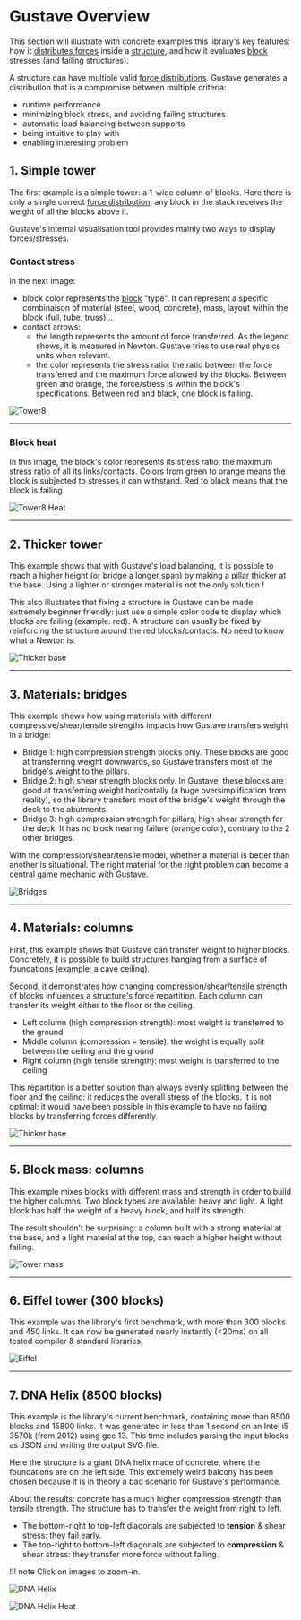 # Gustave Overview

This section will illustrate with concrete examples this library's key features: how it [distributes forces](lexicon.md#force-distribution) inside a [structure](lexicon.md#structure), and how it evaluates [block](lexicon.md#block) stresses (and failing structures).

A structure can have multiple valid [force distributions](lexicon.md#force-distribution). Gustave generates a distribution that is a compromise between multiple criteria:

- runtime performance
- minimizing block stress, and avoiding failing structures
- automatic load balancing between supports
- being intuitive to play with
- enabling interesting problem

## 1. Simple tower

The first example is a simple tower: a 1-wide column of blocks. Here there is only a single correct [force distribution](lexicon.md#force-distribution): any block in the stack receives the weight of all the blocks above it.

Gustave's internal visualisation tool provides mainly two ways to display forces/stresses.

### Contact stress

In the next image:

- block color represents the [block](lexicon.md#block) "type". It can represent a specific combinaison of material (steel, wood, concrete), mass, layout within the block (full, tube, truss)...
- contact arrows:
    - the length represents the amount of force transferred. As the legend shows, it is measured in Newton. Gustave tries to use real physics units when relevant.
    - the color represents the stress ratio: the ratio between the force transferred and the maximum force allowed by the blocks. Between green and orange, the force/stress is within the block's specifications. Between red and black, one block is failing.

![Tower8](images/tower8.svg)

---

### Block heat

In this image, the block's color represents its stress ratio: the maximum stress ratio of all its links/contacts. Colors from green to orange means the block is subjected to stresses it can withstand. Red to black means that the block is failing.

![Tower8 Heat](images/tower8-Heat.svg)

---

## 2. Thicker tower

This example shows that with Gustave's load balancing, it is possible to reach a higher height (or bridge a longer span) by making a pillar thicker at the base. Using a lighter or stronger material is not the only solution !

This also illustrates that fixing a structure in Gustave can be made extremely beginner friendly: just use a simple color code to display which blocks are failing (example: red). A structure can usually be fixed by reinforcing the structure around the red blocks/contacts. No need to know what a Newton is.

![Thicker base](images/thickerBase.svg)

---

## 3. Materials: bridges

This example shows how using materials with different compressive/shear/tensile strengths impacts how Gustave transfers weight in a bridge:

- Bridge 1: high compression strength blocks only. These blocks are good at transferring weight downwards, so Gustave transfers most of the bridge's weight to the pillars.
- Bridge 2: high shear strength blocks only. In Gustave, these blocks are good at transferring weight horizontally (a huge oversimplification from reality), so the library transfers most of the bridge's weight through the deck to the abutments.
- Bridge 3: high compression strength for pillars, high shear strength for the deck. It has no block nearing failure (orange color), contrary to the 2 other bridges.

With the compression/shear/tensile model, whether a material is better than another is situational. The right material for the right problem can become a central game mechanic with Gustave.

![Bridges](images/csBridges.svg)

---

## 4. Materials: columns

First, this example shows that Gustave can transfer weight to higher blocks. Concretely, it is possible to build structures hanging from a surface of foundations (example: a cave ceiling).

Second, it demonstrates how changing compression/shear/tensile strength of blocks influences a structure's force repartition. Each column can transfer its weight either to the floor or the ceiling.

- Left column (high compression strength): most weight is transferred to the ground
- Middle column (compression = tensile): the weight is equally split between the ceiling and the ground
- Right column (high tensile strength): most weight is transferred to the ceiling

This repartition is a better solution than always evenly splitting between the floor and the ceiling: it reduces the overall stress of the blocks. It is not optimal: it would have been possible in this example to have no failing blocks by transferring forces differently.

![Thicker base](images/tcColumns.svg)

---

## 5. Block mass: columns

This example mixes blocks with different mass and strength in order to build the higher columns. Two block types are available: heavy and light. A light block has half the weight of a heavy block, and half its strength.

The result shouldn't be surprising: a column built with a strong material at the base, and a light material at the top, can reach a higher height without failing.

![Tower mass](images/towerMass.svg)

---

## 6. Eiffel tower (300 blocks)

This example was the library's first benchmark, with more than 300 blocks and 450 links. It can now be generated nearly instantly (<20ms) on all tested compiler & standard libraries.

![Eiffel](images/eiffel.svg)

---

## 7. DNA Helix (8500 blocks)

This example is the library's current benchmark, containing more than 8500 blocks and 15800 links. It was generated in less than 1 second on an Intel i5 3570k (from 2012) using gcc 13. This time includes parsing the input blocks as JSON and writing the output SVG file.

Here the structure is a giant DNA helix made of concrete, where the foundations are on the left side. This extremely weird balcony has been chosen because it is in theory a bad scenario for Gustave's performance.

About the results: concrete has a much higher compression strength than tensile strength. The structure has to transfer the weight from right to left.

- The bottom-right to top-left diagonals are subjected to **tension** & shear stress: they fail early.
- The top-right to bottom-left diagonals are subjected to **compression** & shear stress: they transfer more force without failing.

!!! note
    Click on images to zoom-in.

![DNA Helix](images/dnaHelix.svg)

![DNA Helix Heat](images/dnaHelix-Heat.svg)
